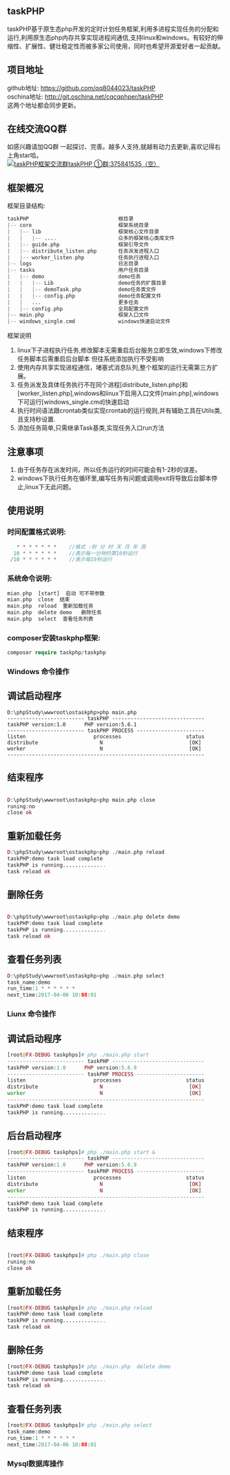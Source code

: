 ## taskPHP
taskPHP基于原生态php开发的定时计划任务框架,利用多进程实现任务的分配和运行,利用原生态php内存共享实现进程间通信,支持linux和windows。有较好的伸缩性、扩展性、健壮稳定性而被多家公司使用，同时也希望开源爱好者一起贡献。<br>
## 项目地址
github地址: https://github.com/qq8044023/taskPHP<br>
oschina地址: http://git.oschina.net/cqcqphper/taskPHP<br>
这两个地址都会同步更新。
## 在线交流QQ群
如感兴趣请加QQ群 一起探讨、完善。越多人支持,就越有动力去更新,喜欢记得右上角star哈。<br>
<a target="_blank" href="//shang.qq.com/wpa/qunwpa?idkey=2a8520f5c1518df3a796e71d8c993b2f00856a035d59ca46285c4e325116ba4d"><img border="0" src="//pub.idqqimg.com/wpa/images/group.png" alt="taskPHP框架交流群" title="taskPHP框架交流群">taskPHP ①群:375841535（空）</a>

## 框架概况
框架目录结构:
``` php
taskPHP								根目录
|-- core							框架系统目录
|   |-- lib							框架核心文件目录
|   |   |-- ....					众多的框架核心类库文件
|   |-- guide.php					框架引导文件
|   |-- distribute_listen.php		任务派发进程入口
|   |-- worker_listen.php			任务执行进程入口
|-- logs							日志目录
|-- tasks							用户任务目录
|   |-- demo						demo任务
|	|	|-- Lib						demo任务的扩展目录
|	|	|-- demoTask.php			demo任务类文件
|	|	|-- config.php				demo任务配置文件
|	|	...							更多任务
|   |-- config.php					全局配置文件
|-- main.php						框架入口文件
|-- windows_single.cmd				windows快速启动文件
``` 
框架说明
1. linux下子进程执行任务,修改脚本无需重启后台服务立即生效,windows下修改任务脚本后需重启后台脚本 但往系统添加执行不受影响
2. 使用内存共享实现进程通信，堵塞式消息队列,整个框架的运行无需第三方扩展。
3. 任务派发及具体任务执行不在同个进程[distribute_listen.php]和[worker_listen.php],windows和linux下启用入口文件[main.php],windows下可运行[windows_single.cmd]快速启动
4. 执行时间语法跟crontab类似实现crontab的运行规则,并有辅助工具在Utils类,且支持秒设置.
5. 添加任务简单,只需继承Task基类,实现任务入口run方法

## 注意事项
1. 由于任务存在派发时间，所以任务运行的时间可能会有1-2秒的误差。
2. windows下执行任务在循环里,编写任务有问题或调用exit将导致后台脚本停止,linux下无此问题。

## 使用说明

### 时间配置格式说明:

``` php
   * * * * * * *    //格式 :秒 分 时 天 月 年 周
  10 * * * * * *    //表示每一分钟的第10秒运行
 /10 * * * * * *	//表示每10秒运行
``` 

### 系统命令说明:
``` php
mian.php  [start]  启动 可不带参数
mian.php  close  结束
main.php  reload  重新加载任务
main.php  delete demo   删除任务
main.php  select  查看任务列表
``` 
### composer安装taskphp框架:
``` php
composer require taskphp/taskphp
```

### Windows 命令操作
## 调试启动程序
```
D:\phpStudy\wwwroot\ostaskphp>php main.php
------------------------- taskPHP ------------------------------
taskPHP version:1.0      PHP version:5.6.1
------------------------- taskPHP PROCESS ----------------------
listen                      processes                     status
distribute                    N                            [OK]
worker                        N                            [OK]
----------------------------------------------------------------
```

## 结束程序
``` php

D:\phpStudy\wwwroot\ostaskphp>php main.php close
runing:no
close ok

```
## 重新加载任务

``` php
D:\phpStudy\wwwroot\ostaskphp>php ./main.php reload
taskPHP:demo task load complete
taskPHP is running..............
task reload ok
```

## 删除任务

``` php

D:\phpStudy\wwwroot\ostaskphp>php ./main.php delete demo
taskPHP:demo task load complete
taskPHP is running..............
task reload ok
```
## 查看任务列表

``` php
D:\phpStudy\wwwroot\ostaskphp>php ./main.php select
task_name:demo
run_time:1 * * * * * *
next_time:2017-04-06 10:08:01
```

### Liunx 命令操作
## 调试启动程序
``` php
[root@FX-DEBUG taskphps]# php ./main.php start
------------------------- taskPHP ------------------------------
taskPHP version:1.0      PHP version:5.6.9
------------------------- taskPHP PROCESS ----------------------
listen                      processes                     status
distribute                    N                            [OK] 
worker                        N                            [OK] 
----------------------------------------------------------------
taskPHP:demo task load complete
taskPHP is running..............

``` 
## 后台启动程序

``` php
[root@FX-DEBUG taskphps]# php ./main.php start &
------------------------- taskPHP ------------------------------
taskPHP version:1.0      PHP version:5.6.9
------------------------- taskPHP PROCESS ----------------------
listen                      processes                     status
distribute                    N                            [OK] 
worker                        N                            [OK] 
----------------------------------------------------------------
taskPHP:demo task load complete
taskPHP is running..............
```
## 结束程序
``` php

[root@FX-DEBUG taskphps]# php ./main.php close
runing:no
close ok

```

## 重新加载任务

``` php
[root@FX-DEBUG taskphps]# php ./main.php reload
taskPHP:demo task load complete
taskPHP is running..............
task reload ok
```

## 删除任务

``` php
[root@FX-DEBUG taskphps]# php ./main.php  delete demo
taskPHP:demo task load complete
taskPHP is running..............
task reload ok
```
## 查看任务列表

``` php
[root@FX-DEBUG taskphps]# php ./main.php select
task_name:demo
run_time:1 * * * * * *
next_time:2017-04-06 10:08:01

```

### Mysql数据库操作


